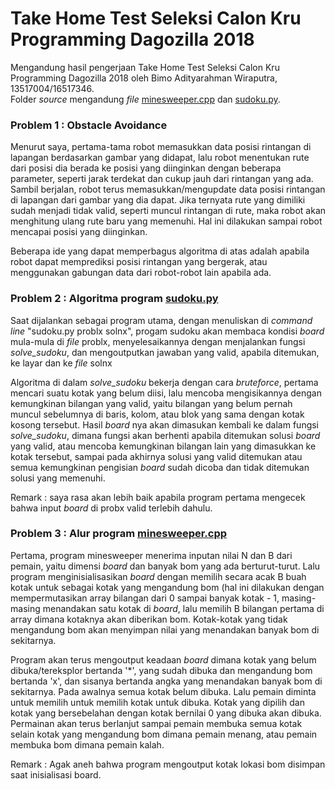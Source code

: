# Take Home Test Seleksi Calon Kru Programming Dagozilla 2018

Mengandung hasil pengerjaan Take Home Test Seleksi Calon Kru Programming Dagozilla 2018 oleh Bimo Adityarahman Wiraputra, 13517004/16517346.  
Folder _source_ mengandung _file_ [minesweeper.cpp][mi] dan [sudoku.py][su].

### Problem 1 : Obstacle Avoidance

Menurut saya, pertama-tama robot memasukkan data posisi rintangan di lapangan berdasarkan gambar yang didapat, lalu robot menentukan rute dari posisi dia berada ke posisi yang diinginkan dengan beberapa parameter, seperti jarak terdekat dan cukup jauh dari rintangan yang ada. Sambil berjalan, robot terus memasukkan/mengupdate data posisi rintangan di lapangan dari gambar yang dia dapat. Jika ternyata rute yang dimiliki sudah menjadi tidak valid, seperti muncul rintangan di rute, maka robot akan menghitung ulang rute baru yang memenuhi. Hal ini dilakukan sampai robot mencapai posisi yang diinginkan.

Beberapa ide yang dapat memperbagus algoritma di atas adalah apabila robot dapat memprediksi posisi rintangan yang bergerak, atau menggunakan gabungan data dari robot-robot lain apabila ada.

### Problem 2 : Algoritma program [sudoku.py][su]

Saat dijalankan sebagai program utama, dengan menuliskan di _command line_ "sudoku.py problx solnx", progam sudoku akan membaca kondisi _board_ mula-mula di _file_ problx, menyelesaikannya dengan menjalankan fungsi _solve_sudoku_, dan mengoutputkan jawaban yang valid, apabila ditemukan, ke layar dan ke _file_ solnx

Algoritma di dalam _solve_sudoku_ bekerja dengan cara _bruteforce_, pertama mencari suatu kotak yang belum diisi, lalu mencoba mengisikannya dengan kemungkinan bilangan yang valid, yaitu bilangan yang belum pernah muncul sebelumnya di baris, kolom, atau blok yang sama dengan kotak kosong tersebut. Hasil _board_ nya akan dimasukan kembali ke dalam fungsi _solve_sudoku_, dimana fungsi akan berhenti apabila ditemukan solusi _board_ yang valid, atau mencoba kemungkinan bilangan lain yang dimasukkan ke kotak tersebut, sampai pada akhirnya solusi yang valid ditemukan atau semua kemungkinan pengisian _board_ sudah dicoba dan tidak ditemukan solusi yang memenuhi.

Remark : saya rasa akan lebih baik apabila program pertama mengecek bahwa input _board_ di probx valid terlebih dahulu.

### Problem 3 : Alur program [minesweeper.cpp][mi]

Pertama, program minesweeper menerima inputan nilai N dan B dari pemain, yaitu dimensi _board_ dan banyak bom yang ada berturut-turut. Lalu program menginisialisasikan _board_ dengan memilih secara acak B buah kotak untuk sebagai kotak yang mengandung bom (hal ini dilakukan dengan mempermutasikan array bilangan dari 0 sampai banyak kotak - 1, masing-masing menandakan satu kotak di _board_, lalu memilih B bilangan pertama di array dimana kotaknya akan diberikan bom. Kotak-kotak yang tidak mengandung bom akan menyimpan nilai yang menandakan banyak bom di sekitarnya.

Program akan terus mengoutput keadaan _board_ dimana kotak yang belum dibuka/tereksplor bertanda '*', yang sudah dibuka dan mengandung bom bertanda 'x', dan sisanya bertanda angka yang menandakan banyak bom di sekitarnya. Pada awalnya semua kotak belum dibuka. Lalu pemain diminta untuk memilih untuk memilih kotak untuk dibuka. Kotak yang dipilih dan kotak yang bersebelahan dengan kotak bernilai 0 yang dibuka akan dibuka. Permainan akan terus berlanjut sampai pemain membuka semua kotak selain kotak yang mengandung bom dimana pemain menang, atau pemain membuka bom dimana pemain kalah.

Remark : Agak aneh bahwa program mengoutput kotak lokasi bom disimpan saat inisialisasi board.


[mi]: https://github.com/ArchHiraku/seleksi_dagozilla_13517004_bimo/blob/master/source/minesweeper.cpp
[su]: https://github.com/ArchHiraku/seleksi_dagozilla_13517004_bimo/blob/master/source/sudoku.py
